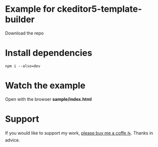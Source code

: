 # Example for ckeditor5-template-builder

Download the repo

# Install dependencies

```shell
npm i --also=dev
```

# Watch the example

Open with the browser **sample/index.html**

# Support

If you would like to support my work, [please buy me a coffe ☕](https://www.paypal.com/cgi-bin/webscr?cmd=_s-xclick&hosted_button_id=HRVBJMSU9CQXW).
Thanks in advice.
